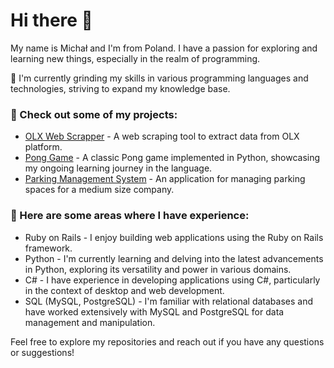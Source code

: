 # Hi there 👋 
  My name is Michał and I'm from Poland. I have a passion for exploring and learning new things, especially in the realm of programming.
  
 🌱 I'm currently grinding my skills in various programming languages and technologies, striving to expand my knowledge base.

 ### 🔭 Check out some of my projects: 
   - [OLX Web Scrapper](https://github.com/Michal0002/olx_web-scrapper) - A web scraping tool to extract data from OLX platform.
   - [Pong Game](https://github.com/Michal0002/Pong-Game) - A classic Pong game implemented in Python, showcasing my ongoing learning journey in the language.
   - [Parking Management System](https://github.com/Michal0002/ParkingManagementSystem) - An application for managing parking spaces for a medium size company.


### 🧩 Here are some areas where I have experience:
  *  Ruby on Rails -  I enjoy building web applications using the Ruby on Rails framework.
  *  Python - I'm currently learning and delving into the latest advancements in Python, exploring its versatility and power in various domains.
  *  C# - I have experience in developing applications using C#, particularly in the context of desktop and web development.
  *  SQL (MySQL, PostgreSQL) - I'm familiar with relational databases and have worked extensively with MySQL and PostgreSQL for data management and manipulation.
	
 Feel free to explore my repositories and reach out if you have any questions or suggestions!






